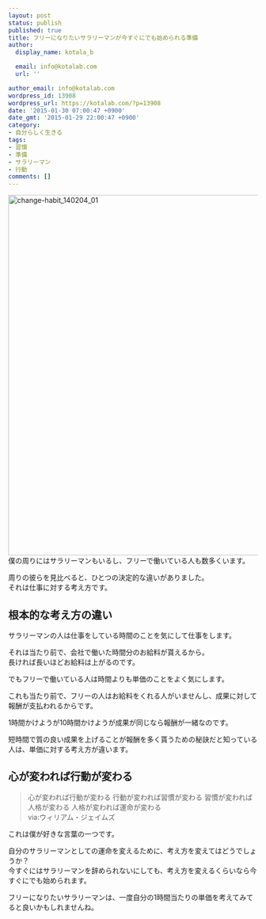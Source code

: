 ```yaml
---
layout: post
status: publish
published: true
title: フリーになりたいサラリーマンが今すぐにでも始められる準備
author:
  display_name: kotala_b

  email: info@kotalab.com
  url: ''

author_email: info@kotalab.com
wordpress_id: 13908
wordpress_url: https://kotalab.com/?p=13908
date: '2015-01-30 07:00:47 +0900'
date_gmt: '2015-01-29 22:00:47 +0900'
category:
- 自分らしく生きる
tags:
- 習慣
- 準備
- サラリーマン
- 行動
comments: []
---
```

<p><img src="https://kotalab.com/wp-content/uploads/change-habit_140204_01.jpg" alt="change-habit_140204_01" width="728" class="aligncenter size-full wp-image-10753" /><br />
僕の周りにはサラリーマンもいるし、フリーで働いている人も数多くいます。</p>
<p>周りの彼らを見比べると、ひとつの決定的な違いがありました。<br />
それは仕事に対する考え方です。<br />
</p>
<!--more-->
<h2>根本的な考え方の違い</h2>
<p>サラリーマンの人は仕事をしている時間のことを気にして仕事をします。</p>
<p>それは当たり前で、会社で働いた時間分のお給料が貰えるから。<br />
<span class="b">長ければ長いほどお給料は上がるのです。</span></p>
<p>でもフリーで働いている人は時間よりも単価のことをよく気にします。</p>
<p>これも当たり前で、フリーの人はお給料をくれる人がいませんし、成果に対して報酬が支払われるからです。</p>
<p>1時間かけようが10時間かけようが成果が同じなら報酬が一緒なのです。</p>
<p>短時間で質の良い成果を上げることが報酬を多く貰うための秘訣だと知っている人は、<span class="b">単価に対する考え方が違います。</span></p>
<h2>心が変われば行動が変わる</h2>
<blockquote><p>心が変われば行動が変わる 行動が変われば習慣が変わる 習慣が変われば人格が変わる 人格が変われば運命が変わる<br />
via:ウィリアム・ジェイムズ</p></blockquote>
<p>これは僕が好きな言葉の一つです。</p>
<p>自分のサラリーマンとしての運命を変えるために、考え方を変えてはどうでしょうか？<br />
今すぐにはサラリーマンを辞められないにしても、考え方を変えるくらいなら今すぐにでも始められます。</p>
<p>フリーになりたいサラリーマンは、一度自分の1時間当たりの単価を考えてみてると良いかもしれませんね。</p>
